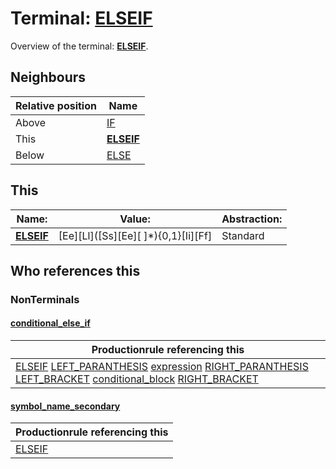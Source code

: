 # Terminal: **[ELSEIF](./ELSEIF.md)**

Overview of the terminal: **[ELSEIF](./ELSEIF.md)**.



## **Neighbours**

| Relative position | Name                                          |
| ----------------- | --------------------------------------------- |
| Above             | [IF](./IF.md) |
| This              | **[ELSEIF](./ELSEIF.md)** |
| Below             | [ELSE](./ELSE.md) |



## **This**

| Name:                                       | Value:          | Abstraction:    |
| ------------------------------------------- | --------------- | --------------- |
| **[ELSEIF](./ELSEIF.md)** | [Ee][Ll]([Ss][Ee][ ]*){0,1}[Ii][Ff] | Standard |



## **Who references this**

### NonTerminals


#### [conditional_else_if](./../Grammar/conditional_else_if.md)

| Productionrule referencing this                      |
| ---------------------------------------------------- |
| [ELSEIF](./ELSEIF.md) [LEFT_PARANTHESIS](./LEFT_PARANTHESIS.md) [expression](./../Grammar/expression.md) [RIGHT_PARANTHESIS](./RIGHT_PARANTHESIS.md) [LEFT_BRACKET](./LEFT_BRACKET.md) [conditional_block](./../Grammar/conditional_block.md) [RIGHT_BRACKET](./RIGHT_BRACKET.md)  |


#### [symbol_name_secondary](./../Grammar/symbol_name_secondary.md)

| Productionrule referencing this                      |
| ---------------------------------------------------- |
| [ELSEIF](./ELSEIF.md)  |



